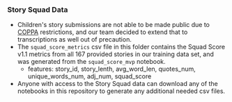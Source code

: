### Story Squad Data

- Children's story submissions are not able to be made public due to [COPPA](https://www.ecfr.gov/cgi-bin/text-idx?SID=4939e77c77a1a1a08c1cbf905fc4b409&node=16%3A1.0.1.3.36&rgn=div5) restrictions, and our team decided to extend that to transcriptions as well out of precaution. 
- The `squad_score_metrics` csv file in this folder contains the Squad Score v1.1 metrics from all 167 provided stories in our training data set, and was generated from the `squad_score_mvp` notebook. 
   - features: story_id, story_lenth, avg_word_len, quotes_num, unique_words_num, adj_num, squad_score
- Anyone with access to the Story Squad data can download any of the notebooks in this repository to generate any additional needed csv files.